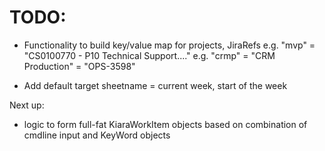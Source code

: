# TODO:

- Functionality to build key/value map for projects, JiraRefs
e.g. "mvp" = "CS0100770 - P10 Technical Support...."
e.g. "crmp" = "CRM Production" = "OPS-3598"


- Add default target sheetname = current week, start of the week


Next up:

- logic to form full-fat KiaraWorkItem objects based on combination of cmdline input and KeyWord objects
